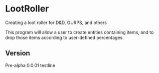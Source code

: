 # LootRoller
Creating a loot roller for D&amp;D, GURPS, and others

This program will allow a user to create entities containing items, and to drop those items according to user-defined 
percentages.

## Version
Pre-alpha 0.0.01
testline